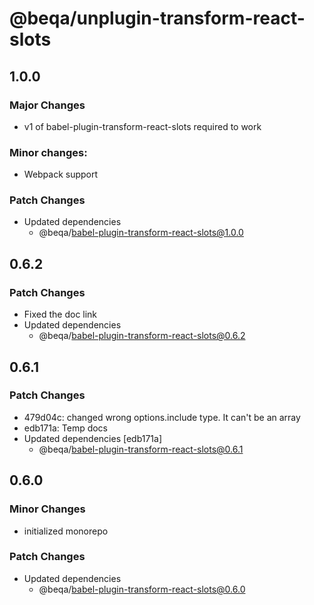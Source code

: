 # @beqa/unplugin-transform-react-slots

## 1.0.0

### Major Changes

- v1 of babel-plugin-transform-react-slots required to work

### Minor changes:

- Webpack support

### Patch Changes

- Updated dependencies
  - @beqa/babel-plugin-transform-react-slots@1.0.0

## 0.6.2

### Patch Changes

- Fixed the doc link
- Updated dependencies
  - @beqa/babel-plugin-transform-react-slots@0.6.2

## 0.6.1

### Patch Changes

- 479d04c: changed wrong options.include type. It can't be an array
- edb171a: Temp docs
- Updated dependencies [edb171a]
  - @beqa/babel-plugin-transform-react-slots@0.6.1

## 0.6.0

### Minor Changes

- initialized monorepo

### Patch Changes

- Updated dependencies
  - @beqa/babel-plugin-transform-react-slots@0.6.0
